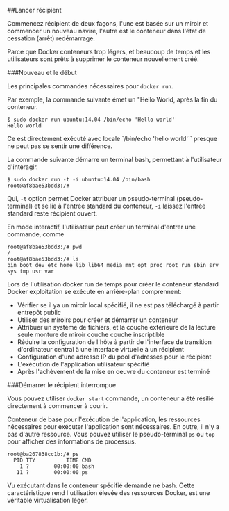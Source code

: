 ##Lancer récipient

Commencez récipient de deux façons, l'une est basée sur un miroir et commencer un nouveau navire, l'autre est le conteneur dans l'état de cessation (arrêt) redémarrage.

Parce que Docker conteneurs trop légers, et beaucoup de temps et les utilisateurs sont prêts à supprimer le conteneur nouvellement créé.

###Nouveau et le début

Les principales commandes nécessaires pour `docker run`.

Par exemple, la commande suivante émet un "Hello World, après la fin du conteneur.
```
$ sudo docker run ubuntu:14.04 /bin/echo 'Hello world'
Hello world
```
Ce est directement exécuté avec locale `/bin/echo 'hello world'`` presque ne peut pas se sentir une différence.

La commande suivante démarre un terminal bash, permettant à l'utilisateur d'interagir.
```
$ sudo docker run -t -i ubuntu:14.04 /bin/bash
root@af8bae53bdd3:/#
```
Qui, `-t` option permet Docker attribuer un pseudo-terminal (pseudo-terminal) et se lie à l'entrée standard du conteneur,
`-i` laissez l'entrée standard reste récipient ouvert.

En mode interactif, l'utilisateur peut créer un terminal d'entrer une commande, comme
```
root@af8bae53bdd3:/# pwd
/
root@af8bae53bdd3:/# ls
bin boot dev etc home lib lib64 media mnt opt proc root run sbin srv sys tmp usr var
```
Lors de l'utilisation docker run de temps pour créer le conteneur standard Docker exploitation se exécute en arrière-plan comprennent:

* Vérifier se il ya un miroir local spécifié, il ne est pas téléchargé à partir entrepôt public
* Utiliser des miroirs pour créer et démarrer un conteneur
* Attribuer un système de fichiers, et la couche extérieure de la lecture seule monture de miroir couche couche inscriptible
* Réduire la configuration de l'hôte à partir de l'interface de transition d'ordinateur central à une interface virtuelle à un récipient
* Configuration d'une adresse IP du pool d'adresses pour le récipient
* L'exécution de l'application utilisateur spécifié
* Après l'achèvement de la mise en oeuvre du conteneur est terminé

###Démarrer le récipient interrompue

Vous pouvez utiliser `docker start` commande, un conteneur a été résilié directement à commencer à courir.

Conteneur de base pour l'exécution de l'application, les ressources nécessaires pour exécuter l'application sont nécessaires.
En outre, il n'y a pas d'autre ressource. Vous pouvez utiliser le pseudo-terminal `ps` ou `top` pour afficher des informations de processus.
```
root@ba267838cc1b:/# ps
  PID TTY          TIME CMD
    1 ?        00:00:00 bash
   11 ?        00:00:00 ps
```
Vu exécutant dans le conteneur spécifié demande ne bash. Cette caractéristique rend l'utilisation élevée des ressources Docker,
est une véritable virtualisation léger.
